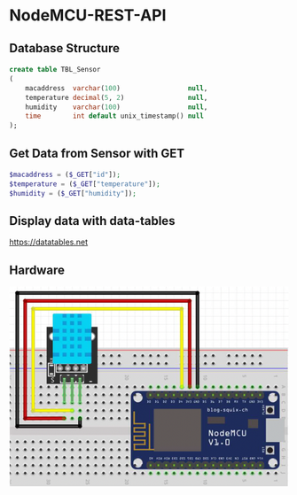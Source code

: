 # NodeMCU-REST-API

## Database Structure
```sql
create table TBL_Sensor
(
    macaddress  varchar(100)                 null,
    temperature decimal(5, 2)                null,
    humidity    varchar(100)                 null,
    time        int default unix_timestamp() null
);
```

## Get Data from Sensor with GET
```php
$macaddress = ($_GET["id"]);
$temperature = ($_GET["temperature"]);
$humidity = ($_GET["humidity"]);
```

## Display data with data-tables
https://datatables.net

## Hardware

![alt text](https://github.com/michifueby/NodeMCURestAPI/blob/master/NodeMCUBoardWithDHT11.png?raw=true)

